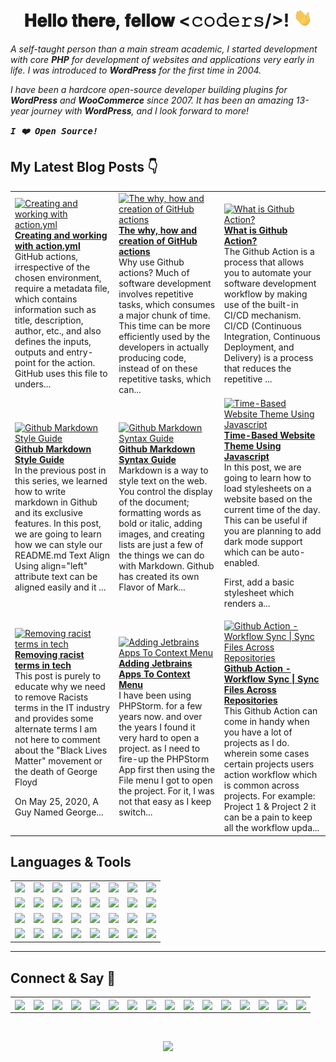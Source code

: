 <h1 align="center"> 𝐇𝐞𝐥𝐥𝐨 𝐭𝐡𝐞𝐫𝐞, 𝐟𝐞𝐥𝐥𝐨𝐰 <𝚌𝚘𝚍𝚎𝚛𝚜/>! <img src="https://raw.githubusercontent.com/ABSphreak/ABSphreak/master/gifs/Hi.gif" width="30px"></h1>


_A self-taught person than a main stream academic, I started development with core **PHP** for development of websites and applications very early in life. I was introduced to **WordPress** for the first time in 2004._

_I have been a hardcore open-source developer building plugins for **WordPress** and **WooCommerce** since 2007. It has been an amazing 13-year journey with **WordPress**, and I look forward to more!_

___<samp align="center">I ❤️ Open Source!</samp>___


## My Latest Blog Posts 👇
<!-- HASHNODE_BLOG:START -->
<table><tr><td><a href="https://varunsridharan.hashnode.dev/creating-and-working-with-actionyml-ckhnbklhw06q09ms10t9s93d0" title="Creating and working with action.yml"><img src="https://cdn.hashnode.com/res/hashnode/image/upload/v1605698146904/BLZrCYKoe.jpeg" alt="Creating and working with action.yml"   /></a>
<a href="https://varunsridharan.hashnode.dev/creating-and-working-with-actionyml-ckhnbklhw06q09ms10t9s93d0" title="Creating and working with action.yml"><strong>Creating and working with action.yml</strong></a>
<br/> GitHub actions, irrespective of the chosen environment, require a metadata file, which contains information such as title, description, author, etc., and also defines the inputs, outputs and entry-point for the action. GitHub uses this file to unders...</td><td><a href="https://varunsridharan.hashnode.dev/the-why-how-and-creation-of-github-actions-ckhluze5o052fp7s1624uaiv4" title="The why, how and creation of GitHub actions"><img src="https://cdn.hashnode.com/res/hashnode/image/upload/v1605607970631/N02x7qKpH.jpeg" alt="The why, how and creation of GitHub actions"   /></a>
<a href="https://varunsridharan.hashnode.dev/the-why-how-and-creation-of-github-actions-ckhluze5o052fp7s1624uaiv4" title="The why, how and creation of GitHub actions"><strong>The why, how and creation of GitHub actions</strong></a>
<br/> Why use Github actions?
Much of software development involves repetitive tasks, which consumes a major chunk of time. This time can be more efficiently used by the developers in actually producing code, instead of on these repetitive tasks, which can...</td><td><a href="https://varunsridharan.hashnode.dev/what-is-github-action-ckhkg1lpo00wqzms16kdhbx1b" title="What is Github Action?"><img src="https://cdn.hashnode.com/res/hashnode/image/upload/v1605524472097/C_MFLL4aU.jpeg" alt="What is Github Action?"   /></a>
<a href="https://varunsridharan.hashnode.dev/what-is-github-action-ckhkg1lpo00wqzms16kdhbx1b" title="What is Github Action?"><strong>What is Github Action?</strong></a>
<br/> The Github Action is a process that allows you to automate your software development workflow by making use of the built-in CI/CD mechanism. CI/CD (Continuous Integration, Continuous Deployment, and Delivery) is a process that reduces the repetitive ...</td></tr><tr><td><a href="https://varunsridharan.hashnode.dev/github-markdown-style-guide-ckhiy7pke003j8vs12mu84rnf" title="Github Markdown Style Guide"><img src="https://cdn.hashnode.com/res/hashnode/image/upload/v1605429879118/twXNFDnKZ.png" alt="Github Markdown Style Guide"   /></a>
<a href="https://varunsridharan.hashnode.dev/github-markdown-style-guide-ckhiy7pke003j8vs12mu84rnf" title="Github Markdown Style Guide"><strong>Github Markdown Style Guide</strong></a>
<br/> In the previous post in this series, we learned how to write markdown in Github and its exclusive features. 
In this post, we are going to learn how we can style our README.md
Text Align
Using align="left" attribute text can be aligned easily and it ...</td><td><a href="https://varunsridharan.hashnode.dev/github-markdown-syntax-guide-ckhhrps2i01clb0s150qk9495" title="Github Markdown Syntax Guide"><img src="https://cdn.hashnode.com/res/hashnode/image/upload/v1605362981730/wDYGLi6rK.png" alt="Github Markdown Syntax Guide"   /></a>
<a href="https://varunsridharan.hashnode.dev/github-markdown-syntax-guide-ckhhrps2i01clb0s150qk9495" title="Github Markdown Syntax Guide"><strong>Github Markdown Syntax Guide</strong></a>
<br/> Markdown is a way to style text on the web. You control the display of the document; formatting words as bold or italic, adding images, and creating lists are just a few of the things we can do with Markdown.
Github has created its own Flavor of Mark...</td><td><a href="https://varunsridharan.hashnode.dev/time-based-website-theme-using-javascript-ckhgbndh70b4szms159hthunm" title="Time-Based Website Theme Using Javascript"><img src="https://cdn.hashnode.com/res/hashnode/image/upload/v1605275197435/vSBRaAOQ9.jpeg" alt="Time-Based Website Theme Using Javascript"   /></a>
<a href="https://varunsridharan.hashnode.dev/time-based-website-theme-using-javascript-ckhgbndh70b4szms159hthunm" title="Time-Based Website Theme Using Javascript"><strong>Time-Based Website Theme Using Javascript</strong></a>
<br/> In this post, we are going to learn how to load stylesheets on a website based on the current time of the day.  This can be useful if you are planning to add dark mode support which can be auto-enabled. 

First, add a basic stylesheet which renders a...</td></tr><tr><td><a href="https://varunsridharan.hashnode.dev/removing-racist-terms-in-tech-ckhewwc4v06gk0js16hjlfp11" title="Removing racist terms in tech"><img src="https://cdn.hashnode.com/res/hashnode/image/upload/v1605189776764/ppbDa7vra.webp" alt="Removing racist terms in tech"   /></a>
<a href="https://varunsridharan.hashnode.dev/removing-racist-terms-in-tech-ckhewwc4v06gk0js16hjlfp11" title="Removing racist terms in tech"><strong>Removing racist terms in tech</strong></a>
<br/> This post is purely to educate why we need to remove Racists terms in the IT industry and provides some alternate terms
I am not here to comment about the "Black Lives Matter" movement or the death of George Floyd

On May 25, 2020, A Guy Named George...</td><td><a href="https://varunsridharan.hashnode.dev/adding-jetbrains-apps-to-context-menu-ckhdhivik008f0js1d2b56pgi" title="Adding Jetbrains Apps To Context Menu"><img src="https://cdn.hashnode.com/res/hashnode/image/upload/v1605103643663/mevK-S8HE.png" alt="Adding Jetbrains Apps To Context Menu"   /></a>
<a href="https://varunsridharan.hashnode.dev/adding-jetbrains-apps-to-context-menu-ckhdhivik008f0js1d2b56pgi" title="Adding Jetbrains Apps To Context Menu"><strong>Adding Jetbrains Apps To Context Menu</strong></a>
<br/> I have been using PHPStorm. for a few years now. and over the years I found it very hard to open a project.  as I need to fire-up the PHPStorm App first then using the File menu I got to open the project. 
For it, I was not that easy as I keep switch...</td><td><a href="https://varunsridharan.hashnode.dev/github-action-workflow-sync-or-sync-files-across-repositories-ckhbz49z00031tgs13zdk5ub5" title="Github Action - Workflow Sync | Sync Files Across Repositories"><img src="https://cdn.hashnode.com/res/hashnode/image/upload/v1605012562551/AIMwu7EWk.jpeg" alt="Github Action - Workflow Sync | Sync Files Across Repositories"   /></a>
<a href="https://varunsridharan.hashnode.dev/github-action-workflow-sync-or-sync-files-across-repositories-ckhbz49z00031tgs13zdk5ub5" title="Github Action - Workflow Sync | Sync Files Across Repositories"><strong>Github Action - Workflow Sync | Sync Files Across Repositories</strong></a>
<br/> This Github Action can come in handy when you have a lot of projects as I do. wherein some cases certain projects users action workflow which is common across projects. For example: Project 1 & Project 2 it can be a pain to keep all the workflow upda...</td></tr></table>
<!-- HASHNODE_BLOG:END -->


## Languages & Tools
<table>
   <tr>
     <td><img src="https://devicon.dev/devicon.git/icons/php/php-original.svg" width="60"/></td>
     <td><img src="https://devicon.dev/devicon.git/icons/python/python-original-wordmark.svg" width="60"/></td>
     <td><img src="https://devicon.dev/devicon.git/icons/cakephp/cakephp-original-wordmark.svg" width="60"/></td>
     <td><img src="https://devicon.dev/devicon.git/icons/javascript/javascript-original.svg" width="60"/></td>
     <td><img src="https://devicon.dev/devicon.git/icons/android/android-original.svg" width="60"/></td>
     <td><img src="https://devicon.dev/devicon.git/icons/apache/apache-original-wordmark.svg" width="60"/></td>
     <td><img src="https://devicon.dev/devicon.git/icons/babel/babel-original.svg" width="60"/></td>
     <td><img src="https://devicon.dev/devicon.git/icons/backbonejs/backbonejs-original-wordmark.svg" width="60"/></td>
  </tr>
  <tr>
     <td><img src="https://devicon.dev/devicon.git/icons/bootstrap/bootstrap-plain-wordmark.svg" width="60"/></td>
     <td><img src="https://devicon.dev/devicon.git/icons/codeigniter/codeigniter-plain-wordmark.svg" width="60"/></td>
     <td><img src="https://devicon.dev/devicon.git/icons/debian/debian-original-wordmark.svg" width="60"/></td>
     <td><img src="https://devicon.dev/devicon.git/icons/docker/docker-original-wordmark.svg" width="60"/></td>
     <td><img src="https://devicon.dev/devicon.git/icons/firefox/firefox-original-wordmark.svg" width="60"/></td>
     <td><img src="https://devicon.dev/devicon.git/icons/chrome/chrome-original.svg" width="60"/></td>
     <td><img src="https://devicon.dev/devicon.git/icons/git/git-original.svg" width="60"/></td>
     <td><img src="https://devicon.dev/devicon.git/icons/github/github-original.svg" width="60"/></td>
</tr>
<tr>
     <td><img src="https://devicon.dev/devicon.git/icons/gulp/gulp-plain.svg" width="60"/></td>
     <td><img src="https://devicon.dev/devicon.git/icons/html5/html5-original.svg" width="60"/></td>
     <td><img src="https://devicon.dev/devicon.git/icons/illustrator/illustrator-plain.svg" width="60"/></td>
     <td><img src="https://devicon.dev/devicon.git/icons/jquery/jquery-original-wordmark.svg" width="60"/></td>
     <td><img src="https://devicon.dev/devicon.git/icons/linux/linux-original.svg" width="60"/></td>
     <td><img src="https://devicon.dev/devicon.git/icons/mysql/mysql-original-wordmark.svg" width="60"/></td>
     <td><img src="https://devicon.dev/devicon.git/icons/nginx/nginx-original.svg" width="60"/></td>
     <td><img src="https://devicon.dev/devicon.git/icons/nodejs/nodejs-original-wordmark.svg" width="60"/></td>
</tr>
<tr>
     <td><img src="https://devicon.dev/devicon.git/icons/npm/npm-original-wordmark.svg" width="60"/></td>
     <td><img src="https://devicon.dev/devicon.git/icons/photoshop/photoshop-plain.svg" width="60"/></td>
     <td><img src="https://devicon.dev/devicon.git/icons/phpstorm/phpstorm-original-wordmark.svg" width="60"/></td>
     <td><img src="https://devicon.dev/devicon.git/icons/sass/sass-original.svg" width="60"/></td>
     <td><img src="https://devicon.dev/devicon.git/icons/slack/slack-original.svg" width="60"/></td>
     <td><img src="https://devicon.dev/devicon.git/icons/ubuntu/ubuntu-plain-wordmark.svg" width="60"/></td>
     <td><img src="https://devicon.dev/devicon.git/icons/webpack/webpack-original.svg" width="60"/></td>
     <td><img src="https://devicon.dev/devicon.git/icons/wordpress/wordpress-original.svg" width="60"/></td>
   </tr>
</table>

---

## Connect & Say 👋
<table align="center">
  <tr>
    <td> <a href="https://sva.onl/twitter"><img align="center" width="25px" src="https://cdn.svarun.dev/social/twitter.svg"/></a></td>
<td> <a href="https://sva.onl/facebook"><img align="center" width="25px" src="https://cdn.svarun.dev/social/facebook.svg"/></a></td>
<td> <a href="https://sva.onl/gmail"><img align="center" width="25px" src="https://cdn.svarun.dev/social/gmail.svg"/></a></td>
<td> <a href="https://sva.onl/instagram"><img align="center" width="25px" src="https://cdn.svarun.dev/social/instagram.svg"/></a></td>
<td> <a href="https://sva.onl/paypal"><img align="center" width="25px" src="https://cdn.svarun.dev/social/paypal.svg"/></a></td>
<td> <a href="https://sva.onl/skype"><img align="center" width="25px" src="https://cdn.svarun.dev/social/skype.svg"/></a></td>
<td> <a href="https://sva.onl/envato"><img align="center" width="25px" src="https://cdn.svarun.dev/social/envato.svg"/></a></td>
<td> <a href="https://sva.onl/linkedin"><img align="center" width="25px" src="https://cdn.svarun.dev/social/linkedin.svg"/></a></td>
<td> <a href="https://sva.onl/messenger"><img align="center" width="25px" src="https://cdn.svarun.dev/social/messenger.svg"/></a></td>
<td> <a href="https://sva.onl/quora"><img align="center" width="25px" src="https://cdn.svarun.dev/social/quora.svg"/></a></td>
<td> <a href="https://sva.onl/reddit"><img align="center" width="25px" src="https://cdn.svarun.dev/social/reddit.svg"/></a></td>
<td> <a href="https://sva.onl/soundcloud"><img align="center" width="25px" src="https://cdn.svarun.dev/social/soundcloud.svg"/></a></td>
<td> <a href="https://sva.onl/spotify"><img align="center" width="25px" src="https://cdn.svarun.dev/social/spotify.svg"/></a></td>
<td> <a href="https://sva.onl/telegram"><img align="center" width="25px" src="https://cdn.svarun.dev/social/telegram.svg"/></a></td>
<td> <a href="https://sva.onl/wordpress"><img align="center" width="25px" src="https://cdn.svarun.dev/social/wordpress.svg"/></a></td>
<td> <a href="https://sva.onl/youtube"><img align="center" width="25px" src="https://cdn.svarun.dev/social/youtube.svg"/></a></td>
  </tr>
</table>

<br/>

<p align="center">
   <img src="https://s.w.org/style/images/codeispoetry.png"/>
</p>
